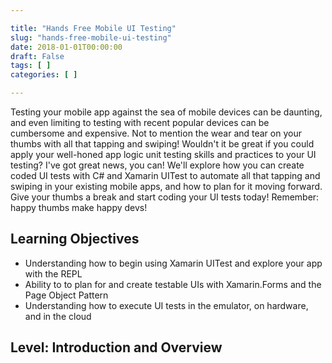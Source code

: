 ```yaml
---

title: "Hands Free Mobile UI Testing"
slug: "hands-free-mobile-ui-testing"
date: 2018-01-01T00:00:00
draft: False
tags: [ ]
categories: [ ]

---
```


Testing your mobile app against the sea of mobile devices can be daunting, and even limiting to testing with recent popular devices can be cumbersome and expensive. Not to mention the wear and tear on your thumbs with all that tapping and swiping! Wouldn't it be great if you could apply your well-honed app logic unit testing skills and practices to your UI testing? I've got great news, you can! We'll explore how you can create coded UI tests with C# and Xamarin UITest to automate all that tapping and swiping in your existing mobile apps, and how to plan for it moving forward. Give your thumbs a break and start coding your UI tests today! Remember: happy thumbs make happy devs!

## Learning Objectives

* Understanding how to begin using Xamarin UITest and explore your app with the REPL
* Ability to to plan for and create testable UIs with Xamarin.Forms and the Page Object Pattern
* Understanding how to execute UI tests in the emulator, on hardware, and in the cloud

## Level: Introduction and Overview
